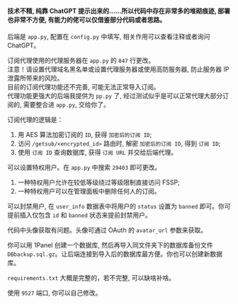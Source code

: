 #### 技术不精, 纯靠 ChatGPT 提示出来的……所以代码中存在非常多的堆砌痕迹, 部署也非常不方便, 有能力的佬可以仅借鉴部分代码或者思路。  
后端是 `app.py`, 配置在 `config.py` 中填写, 相关作用可以查看注释或者询问 ChatGPT。  


订阅代理使用的代理服务器在 `app.py` 的 `847` 行更改。  
注意！请设置代理域名黑名单或设置代理服务器或使用高防服务器, 防止服务器 IP 泄露所带来的风险。  
目前的订阅代理功能还不完善, 可能无法正常导入订阅。  
代理功能更强大的后端我提供为 `pp.py` 了, 经过测试似乎是可以正常代理大部分订阅的, 需要整合进 `app.py`, 交给你了。  


订阅代理的逻辑是：
1. 用 AES 算法加密订阅的 `ID`, 获得 `加密后的订阅 ID`;
2. 访问 `/getsub/<encrypted_id>` 路由时, 解密 `加密后的订阅 ID`, 得到 `订阅 ID`;
3. 使用 `订阅 ID` 查询数据库, 获得 `订阅 URL` 并交给后端代理。


可以设置特权用户。在 `app.py` 中搜索 `29403` 即可更改。
1. 一种特权用户允许在较低等级绕过等级限制直接访问 FSSP;
2. 一种特权用户可以在管理面板中删除任何人的订阅。

可以封禁用户, 在 `user_info` 数据表中将用户的 `status` 设置为 `banned` 即可。你可提前插入仅包含 `id` 和 `banned` 状态来提前封禁用户。  


代码中头像获取有问题。头像可通过 OAuth 的 `avatar_url` 参数来获取。  


你可以用 1Panel 创建一个数据库, 然后再导入同文件夹下的数据库备份文件 `DBbackup.sql.gz`。让后端连接到导入后的数据库最方便。你也可以创建新数据库。  


`requirements.txt` 大概是完整的，若不完整, 可以缺啥补啥。  


使用 `9527` 端口, 你可以自己修改。  
